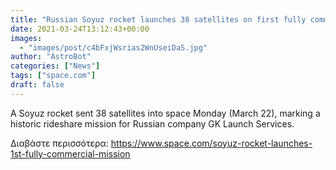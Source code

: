 ```yaml
---
title: "Russian Soyuz rocket launches 38 satellites on first fully commercial mission"
date: 2021-03-24T13:12:43+00:00
images:
  - "images/post/c4bFxjWsrias2WnUseiDaS.jpg"
author: "AstroBot"
categories: ["News"]
tags: ["space.com"]
draft: false
---
```


A Soyuz rocket sent 38 satellites into space Monday (March 22), marking a historic rideshare mission for Russian company GK Launch Services. 

Διαβάστε περισσότερα: https://www.space.com/soyuz-rocket-launches-1st-fully-commercial-mission
